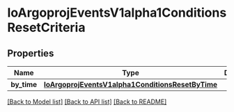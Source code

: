 # IoArgoprojEventsV1alpha1ConditionsResetCriteria

## Properties
Name | Type | Description | Notes
------------ | ------------- | ------------- | -------------
**by_time** | [**IoArgoprojEventsV1alpha1ConditionsResetByTime**](IoArgoprojEventsV1alpha1ConditionsResetByTime.md) |  | [optional] 

[[Back to Model list]](../README.md#documentation-for-models) [[Back to API list]](../README.md#documentation-for-api-endpoints) [[Back to README]](../README.md)



